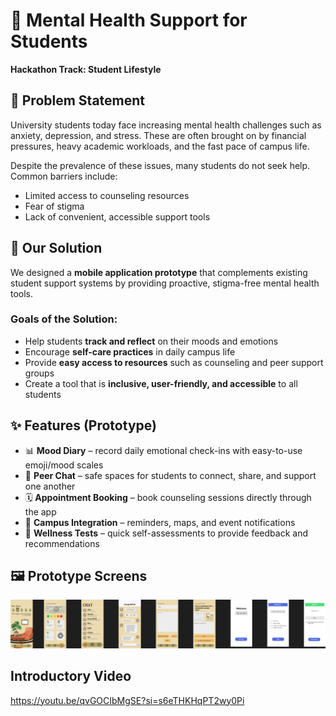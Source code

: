# 📱 Mental Health Support for Students  
**Hackathon Track: Student Lifestyle**  

## 🧩 Problem Statement  
University students today face increasing mental health challenges such as anxiety, depression, and stress. These are often brought on by financial pressures, heavy academic workloads, and the fast pace of campus life.  

Despite the prevalence of these issues, many students do not seek help. Common barriers include:  
- Limited access to counseling resources  
- Fear of stigma  
- Lack of convenient, accessible support tools  

## 🎯 Our Solution  
We designed a **mobile application prototype** that complements existing student support systems by providing proactive, stigma-free mental health tools.  

### Goals of the Solution:  
- Help students **track and reflect** on their moods and emotions  
- Encourage **self-care practices** in daily campus life  
- Provide **easy access to resources** such as counseling and peer support groups  
- Create a tool that is **inclusive, user-friendly, and accessible** to all students  

## ✨ Features (Prototype)  
- 📊 **Mood Diary** – record daily emotional check-ins with easy-to-use emoji/mood scales  
- 💬 **Peer Chat** – safe spaces for students to connect, share, and support one another  
- 🗓️ **Appointment Booking** – book counseling sessions directly through the app  
- 📍 **Campus Integration** – reminders, maps, and event notifications  
- 🧠 **Wellness Tests** – quick self-assessments to provide feedback and recommendations  

## 🖼️ Prototype Screens  
![App Prototype](./Student%20Health%20App.png)  

## Introductory Video
https://youtu.be/qvGOCIbMgSE?si=s6eTHKHqPT2wy0Pi
